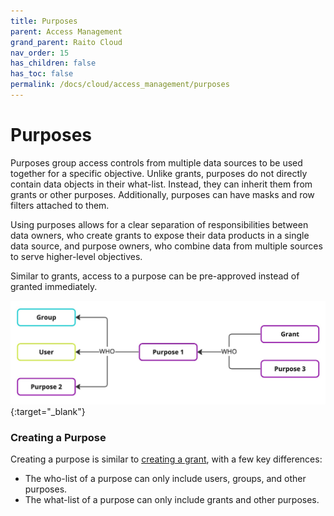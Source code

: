```yaml
---
title: Purposes
parent: Access Management
grand_parent: Raito Cloud
nav_order: 15
has_children: false
has_toc: false
permalink: /docs/cloud/access_management/purposes
---
```


# Purposes

Purposes group access controls from multiple data sources to be used together for a specific objective. Unlike grants, purposes do not directly contain data objects in their what-list. Instead, they can inherit them from grants or other purposes. Additionally, purposes can have masks and row filters attached to them.

Using purposes allows for a clear separation of responsibilities between data owners, who create grants to expose their data products in a single data source, and purpose owners, who combine data from multiple sources to serve higher-level objectives.

Similar to grants, access to a purpose can be pre-approved instead of granted immediately.

[![Purposes](/assets/images/Purposes.jpg)](/assets/images/Purposes.jpg){:target="_blank"}

### Creating a Purpose

Creating a purpose is similar to [creating a grant](/docs/cloud/access_management/grants), with a few key differences:

 - The who-list of a purpose can only include users, groups, and other purposes.
 - The what-list of a purpose can only include grants and other purposes.